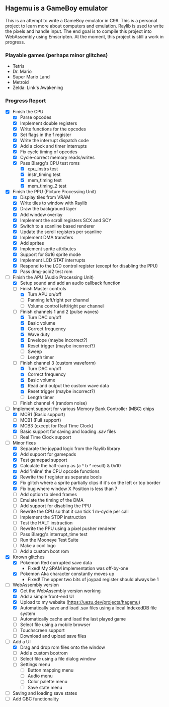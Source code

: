 ## Hagemu is a GameBoy emulator

This is an attempt to write a GameBoy emulator in C99. This is a personal project to learn more about computers and emulation. Raylib is used to write the pixels and handle input. The end goal is to compile this project into WebAssembly using Emscripten. At the moment, this project is still a work in progress.

### Playable games (perhaps minor glitches)
- Tetris
- Dr. Mario
- Super Mario Land
- Metroid
- Zelda: Link's Awakening

### Progress Report
- [x] Finish the CPU
  - [x] Parse opcodes
  - [x] Implement double registers
  - [x] Write functions for the opcodes
  - [x] Set flags in the f register
  - [x] Write the interrupt dispatch code
  - [x] Add a clock and timer interrupts
  - [x] Fix cycle timing of opcodes
  - [x] Cycle-correct memory reads/writes
  - [x] Pass Blargg's CPU test roms
    - [x] cpu_instrs test
    - [x] instr_timing test
    - [x] mem_timing test
    - [x] mem_timing_2 test
- [x] Finish the PPU (Picture Processing Unit)
  - [x] Display tiles from VRAM
  - [x] Write tiles to window with Raylib
  - [x] Draw the background layer
  - [x] Add window overlay
  - [x] Implement the scroll registers SCX and SCY
  - [x] Switch to a scanline based renderer
  - [x] Update the scroll registers per scanline
  - [x] Implement DMA transfers
  - [x] Add sprites
  - [x] Implement sprite attributes
  - [x] Support for 8x16 sprite mode
  - [x] Implement LCD STAT interrupts
  - [x] Respond to the LCD control register (except for disabling the PPU)
  - [x] Pass dmg-acid2 test rom
- [ ] Finish the APU (Audio Processing Unit)
  - [x] Setup sound and add an audio callback function
  - [ ] Finish Master controls
    - [x] Turn APU on/off
    - [ ] Panning left/right per channel
    - [ ] Volume control left/right per channel
  - [ ] Finish channels 1 and 2 (pulse waves)
    - [x] Turn DAC on/off
    - [x] Basic volume
    - [x] Correct frequency
    - [x] Wave duty
    - [x] Envelope (maybe incorrect?)
    - [x] Reset trigger (maybe incorrect?)
    - [ ] Sweep
    - [ ] Length timer
  - [ ] Finish channel 3 (custom waveform)
    - [x] Turn DAC on/off
    - [x] Correct frequency
    - [x] Basic volume
    - [x] Read and output the custom wave data
    - [x] Reset trigger (maybe incorrect?)
    - [ ] Length timer
  - [ ] Finish channel 4 (random noise)
- [ ] Implement support for various Memory Bank Controller (MBC) chips
  - [x] MCB1 (Basic support)
  - [ ] MCB1 (Full support)
  - [x] MCB3 (except for Real Time Clock)
  - [x] Basic support for saving and loading .sav files
  - [ ] Real Time Clock support
- [ ] Minor fixes
  - [x] Separate the joypad logic from the Raylib library
  - [x] Add support for gamepads
  - [x] Test gamepad support
  - [x] Calculate the half-carry as (a ^ b ^ result) & 0x10
  - [x] Add 'inline' the CPU opcode functions
  - [x] Rewrite the f register as separate bools
  - [x] Fix glitch where a sprite partially clips if it's on the left or top border
  - [x] Fix bug where window X Position is less than 7
  - [ ] Add option to blend frames
  - [ ] Emulate the timing of the DMA
  - [ ] Add support for disabling the PPU
  - [ ] Rewrite the CPU so that it can tick 1 m-cycle per call
  - [ ] Implement the STOP instruction
  - [ ] Test the HALT instruction
  - [ ] Rewrite the PPU using a pixel pusher renderer
  - [ ] Pass Blargg's interrupt_time test
  - [ ] Run the Mooneye Test Suite
  - [ ] Make a cool logo
  - [ ] Add a custom boot rom
- [x] Known glitches
  - [x] Pokemon Red corrupted save data
    - Fixed! My SRAM implementation was off-by-one
  - [x] Pokemon Aka character constantly moves up
    - Fixed! The upper two bits of joypad register should always be 1
- [ ] WebAssembly version
  - [x] Get the WebAssembly version working
  - [x] Add a simple front-end UI
  - [x] Upload to my website (https://uezu.dev/projects/hagemu)
  - [x] Automatically save and load .sav files using a local IndexedDB file system
  - [ ] Automatically cache and load the last played game
  - [ ] Select file using a mobile browser
  - [ ] Touchscreen support
  - [ ] Download and upload save files
- [ ] Add a UI
  - [x] Drag and drop rom files onto the window
  - [ ] Add a custom bootrom
  - [ ] Select file using a file dialog window
  - [ ] Settings menu
    - [ ] Button mapping menu
    - [ ] Audio menu
    - [ ] Color palette menu
    - [ ] Save state menu
- [ ] Saving and loading save states
- [ ] Add GBC functionality
